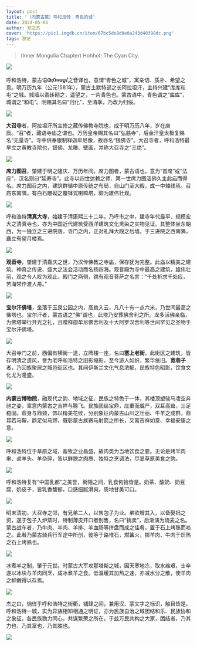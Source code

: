 ```yaml
---
layout: post
title: '（内蒙古篇）呼和浩特：青色的城'
date: 2024-05-01
author: 郑之杰
cover: 'https://pic1.imgdb.cn/item/67bc5de8d0e0a243d40398dc.png'
tags: 游记
---
```


> (Inner Mongolia Chapter) Hohhot: The Cyan City.

![](https://pic1.imgdb.cn/item/67bc5de8d0e0a243d40398dc.png)

呼和浩特，蒙古语**ᠬᠥᠬᠡᠬᠣᠲᠠ**之音译也，意谓“青色之城”，寓亲切、质朴、希望之意。明万历九年（公元1581年），蒙古土默特部之长阿拉坦汗，主持兴建“库库和屯”之城。城墙以青砖砌之，遥望之，一片青色也。蒙古语中，青色谓之“库库”，城谓之“和屯”。明赐其名曰“归化”，至清季，乃改为归绥。

![](https://pic.imgdb.cn/item/67601be1d0e0a243d4e4f24e.png)

**大召寺**者，阿拉坦汗所主修之藏传佛教寺院也，成于明万历八年，岁在庚辰。“召”者，藏语寺庙之谓也。万历皇帝赐其名曰“弘慈寺”，后金汗皇太极复赐名“无量寺”。寺中供奉银制释迦牟尼像，故亦名“银佛寺”。大召寺者，呼和浩特最早立之黄教寺院也，银佛、龙雕、壁画，并称大召寺之“三绝”。

![](https://pic.imgdb.cn/item/67601d1cd0e0a243d4e4f27b.png)

**席力图召**，肇建于明之隆庆、万历年间。席力图者，蒙古语也，意为“首席”或“法座”，汉名则曰“延寿寺”。此寺以四世达赖之师、第一世席力图活佛久主此庙而得名。席力图召之内，建筑群循中原传统之布局，自山门至大殿，成一中轴线焉。召庙东南隅，有白石雕砌之覆钵式喇嘛塔，颇为雄伟壮观。

![](https://pic.imgdb.cn/item/67601e12d0e0a243d4e4f293.png)

呼和浩特**清真大寺**，始建于清康熙三十二年，乃呼市之中，建寺年代最早、规模宏大之清真寺也，亦为中国近代建筑受西洋建筑文化熏染之实物见证。其整体坐东朝西，为一独立之三进院落。寺门之内，正对礼拜大殿之后墙。于三进院之西南隅，矗立有望月楼焉。

![](https://pic.imgdb.cn/item/67601ed8d0e0a243d4e4f2b6.png)

**观音寺**，肇建于清嘉庆之世，乃汉传佛教之寺庙，保存犹为完整。此庙以精美之建筑、神奇之传说、盛大之法会活动而名扬四海。观音殿为寺中最高之建筑，雄伟壮丽，观之令人叹为观止。殿门之两侧，镌有观音菩萨之名言：“千处祈求千处应，苦海常作渡人舟。”

![](https://pic.imgdb.cn/item/676020ded0e0a243d4e4f2fb.png)

**宝尔汗佛塔**，坐落于玉泉公园之内，高耸入云，凡八十有一点六米，乃世间最高之佛塔也。宝尔汗者，蒙古语之“佛”谓也，此塔乃安葬佛舍利之所。龙多活佛亲临，为佛塔举行开光之礼，且赠释迦牟尼佛舍利及十大阿罗汉舍利等世间罕见之圣物于宝尔汗佛塔。

![](https://pic.imgdb.cn/item/67602193d0e0a243d4e4f336.png)

大召寺门之前，西偏有横街一道，立牌楼一座，名曰**塞上老街**。此街区之建筑，皆存明清之遗风，誉为老呼和浩特之旧影缩影，至今游人如织，繁华依旧。**宽巷子**者，乃回族聚居之城邑街区也。其间伊斯兰文化气息浓郁，民族特色昭彰，饮食文化尤为隆盛。

![](https://pic.imgdb.cn/item/676023bbd0e0a243d4e4f378.png)

**内蒙古博物院**，融现代之韵、地域之征、民族之特色于一体，其楼顶塑骏马凌空奔驰之姿，寓意内蒙古之吉祥与腾飞。民族团结宝鼎，庄重而威严，双耳高耸，三足稳固。鼎身与鼎颈，饰以精美花纹，分别象征内蒙古山川之壮丽、牛羊之成群。鼎耳若马鞍，鼎足似马蹄，既彰蒙古族赛马射箭之所长，又寓吉祥如意、幸福安康之意。

![](https://pic1.imgdb.cn/item/67bb196ad0e0a243d402a60c.png)

呼和浩特位于草原之域，畜牧之业昌盛，故肉类为当地饮食之要。无论是烤羊肉串、卤羊头、羊杂碎，皆以鲜腴之肉质、独特之烹调法，尽显草原美食之韵。

![](https://pic1.imgdb.cn/item/67bb1545d0e0a243d402a3d3.png)

呼和浩特复有“中国乳都”之美誉，街陌之间，乳食俯拾皆是。奶茶、酸奶、奶豆腐、奶皮子，皆乳香馥郁，口感细腻滑爽，质地甘美可口。

![](https://pic1.imgdb.cn/item/67bb178fd0e0a243d402a4ea.png)

明末清初，大召寺之邻，有兄弟二人，以售包子为业。弟欲增其入，以备娶妇之资，遂于包子入炉蒸时，特制薄皮开口者别售，名曰“捎卖”，后渐演为烧麦之名。蒙古战车者，乃牛肉、羊肉、羊排、羊血肠等拼盘而成之佳肴，置于石上烤熟而啖之。此肴乃蒙古骑兵行军途中所创，彼等于路堆石，燃篝火，掷羊肉、牛肉于炽热之石上烤熟也。

![](https://pic1.imgdb.cn/item/67bb1892d0e0a243d402a594.png)

冰煮羊之制，肇于元世。时蒙古大军攻那塔斯之城，因天寒地冻，取水维艰，士卒遂以冰块与羊肉同烹，成冰煮羊之食。低温缓其加热之速，亦减水分之散，使羊肉之鲜嫩得以存焉。

![](https://pic1.imgdb.cn/item/67bb17dcd0e0a243d402a519.png)


杰之曰，徜徉乎呼和浩特之街衢，铺肆之间，兼用汉、蒙文字之标识，触目皆是。呼和浩特一城，实为异族相知相通之明证，亦为民族自治之域团结和乐、民族协和之象征，各民族勠力同心，共谋繁荣之所在。于兹万民共构之大家，团结者，乃其力也，乃其富也，乃其胜也。

![](https://pic1.imgdb.cn/item/67bb1aa1d0e0a243d402a6ac.png)